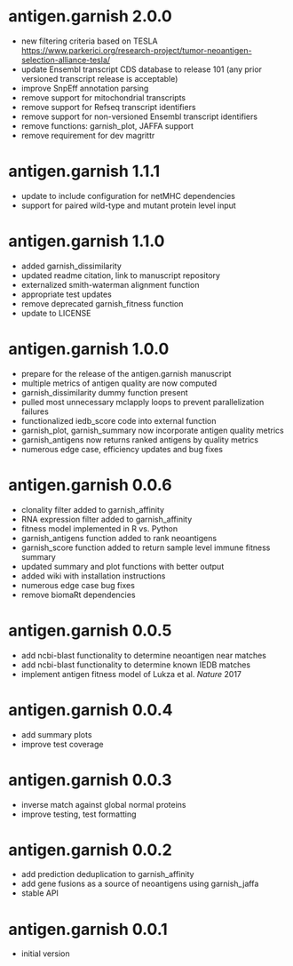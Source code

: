 # antigen.garnish 2.0.0


* new filtering criteria based on TESLA https://www.parkerici.org/research-project/tumor-neoantigen-selection-alliance-tesla/
* update Ensembl transcript CDS database to release 101 (any prior versioned transcript release is acceptable)
* improve SnpEff annotation parsing
* remove support for mitochondrial transcripts
* remove support for Refseq transcript identifiers
* remove support for non-versioned Ensembl transcript identifiers
* remove functions: garnish_plot, JAFFA support
* remove requirement for dev magrittr

# antigen.garnish 1.1.1

* update to include configuration for netMHC dependencies
* support for paired wild-type and mutant protein level input

# antigen.garnish 1.1.0

* added garnish_dissimilarity
* updated readme citation, link to manuscript repository
* externalized smith-waterman alignment function
* appropriate test updates
* remove deprecated garnish_fitness function
* update to LICENSE

# antigen.garnish 1.0.0

* prepare for the release of the antigen.garnish manuscript
* multiple metrics of antigen quality are now computed
* garnish_dissimilarity dummy function present
* pulled most unnecessary mclapply loops to prevent parallelization failures
* functionalized iedb_score code into external function
* garnish_plot, garnish_summary now incorporate antigen quality metrics
* garnish_antigens now returns ranked antigens by quality metrics
* numerous edge case, efficiency updates and bug fixes

# antigen.garnish 0.0.6

* clonality filter added to garnish_affinity
* RNA expression filter added to garnish_affinity
* fitness model implemented in R vs. Python
* garnish_antigens function added to rank neoantigens
* garnish_score function added to return sample level immune fitness summary
* updated summary and plot functions with better output
* added wiki with installation instructions
* numerous edge case bug fixes
* remove biomaRt dependencies

# antigen.garnish 0.0.5

* add ncbi-blast functionality to determine neoantigen near matches
* add ncbi-blast functionality to determine known IEDB matches
* implement antigen fitness model of Lukza et al. *Nature* 2017

# antigen.garnish 0.0.4

* add summary plots
* improve test coverage

# antigen.garnish 0.0.3

* inverse match against global normal proteins
* improve testing, test formatting

# antigen.garnish 0.0.2

* add prediction deduplication to garnish_affinity
* add gene fusions as a source of neoantigens using garnish_jaffa
* stable API

# antigen.garnish 0.0.1

* initial version

